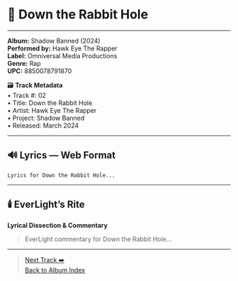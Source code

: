 # 🎵 Down the Rabbit Hole
---
**Album:** Shadow Banned (2024)  
**Performed by:** Hawk Eye The Rapper  
**Label:** Omniversal Media Productions  
**Genre:** Rap  
**UPC:** 8850078791870  

🗃️ **Track Metadata**  
• Track #: 02  
• Title: Down the Rabbit Hole  
• Artist: Hawk Eye The Rapper  
• Project: Shadow Banned  
• Released: March 2024  

---

## 🔊 Lyrics — Web Format
```
Lyrics for Down the Rabbit Hole...
```

---

## 🕯️ EverLight’s Rite  
**Lyrical Dissection & Commentary**  
> EverLight commentary for Down the Rabbit Hole...

---
> [Next Track ➡️](./03_placeholder.md)  
> [Back to Album Index](../README.md)